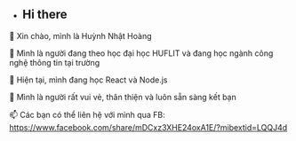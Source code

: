 - ## Hi there
👋 Xin chào, mình là Huỳnh Nhật Hoàng

👀 Mình là người đang theo học đại học HUFLIT và đang học ngành công nghệ thông tin tại trường

🌱 Hiện tại, mình đang học React và Node.js

💞️ Mình là người rất vui vẻ, thân thiện và luôn sẵn sàng kết bạn

📫 Các bạn có thể liên hệ với mình qua FB: https://www.facebook.com/share/mDCxz3XHE24oxA1E/?mibextid=LQQJ4d

<!---
NhatHoang11/NhatHoang11 is a ✨ special ✨ repository because its `README.md` (this file) appears on your GitHub profile.
You can click the Preview link to take a look at your changes.
--->
